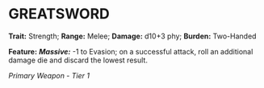 ﻿# GREATSWORD

**Trait:** Strength; **Range:** Melee; **Damage:** d10+3 phy; **Burden:** Two-Handed

**Feature:** ***Massive:*** -1 to Evasion; on a successful attack, roll an additional damage die and discard the lowest result.

*Primary Weapon - Tier 1*
